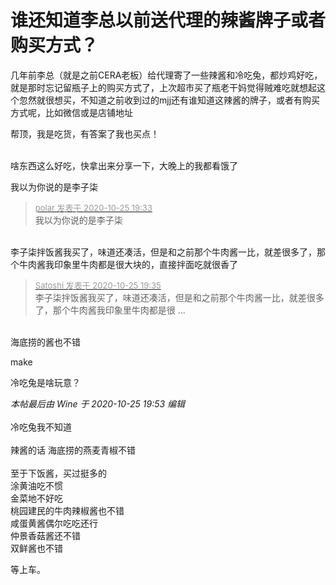 # 谁还知道李总以前送代理的辣酱牌子或者购买方式？


几年前李总（就是之前CERA老板）给代理寄了一些辣酱和冷吃兔，都炒鸡好吃，就是那时忘记留瓶子上的购买方式了，上次超市买了瓶老干妈觉得贼难吃就想起这个忽然就很想买，不知道之前收到过的mjj还有谁知道这辣酱的牌子，或者有购买方式呢，比如微信或是店铺地址<img src="static/image/smiley/yct/019.gif" smilieid="49" border="0" alt="" /> 

帮顶，我是吃货，有答案了我也买点！<br />
<br />
<img src="static/image/smiley/default/lol.gif" smilieid="12" border="0" alt="" /><img src="static/image/smiley/default/lol.gif" smilieid="12" border="0" alt="" /><img src="static/image/smiley/default/lol.gif" smilieid="12" border="0" alt="" />

啥东西这么好吃，快拿出来分享一下，大晚上的我都看饿了<img src="static/image/smiley/default/lol.gif" smilieid="12" border="0" alt="" /><img id="aimg_w0vkc" onclick="zoom(this, this.src, 0, 0, 0)" class="zoom" src="https://cdn.jsdelivr.net/gh/hishis/forum-master/public/images/patch.gif" onmouseover="img_onmouseoverfunc(this)" onload="thumbImg(this)" border="0" alt="" />

我以为你说的是李子柒

<div class="quote"><blockquote><font size="2"><a href="https://www.hostloc.com/forum.php?mod=redirect&amp;goto=findpost&amp;pid=9350926&amp;ptid=758354" target="_blank"><font color="#999999">polar 发表于 2020-10-25 19:33</font></a></font><br />
我以为你说的是李子柒</blockquote></div><br />
李子柒拌饭酱我买了，味道还凑活，但是和之前那个牛肉酱一比，就差很多了，那个牛肉酱我印象里牛肉都是很大块的，直接拌面吃就很香了

<div class="quote"><blockquote><font size="2"><a href="https://www.hostloc.com/forum.php?mod=redirect&amp;goto=findpost&amp;pid=9350941&amp;ptid=758354" target="_blank"><font color="#999999">Satoshi 发表于 2020-10-25 19:35</font></a></font><br />
李子柒拌饭酱我买了，味道还凑活，但是和之前那个牛肉酱一比，就差很多了，那个牛肉酱我印象里牛肉都是很 ...</blockquote></div><br />
海底捞的酱也不错

make

冷吃兔是啥玩意？

<i class="pstatus"> 本帖最后由 Wine 于 2020-10-25 19:53 编辑 </i><br />
<br />
冷吃兔我不知道<br />
<br />
辣酱的话 海底捞的燕麦青椒不错<br />
<br />
至于下饭酱，买过挺多的<br />
涂黄油吃不惯<br />
金菜地不好吃<br />
桃园建民的牛肉辣椒酱也不错<br />
咸蛋黄酱偶尔吃吃还行<br />
仲景香菇酱还不错<br />
双鲜酱也不错<img id="aimg_br29U" onclick="zoom(this, this.src, 0, 0, 0)" class="zoom" src="https://cdn.jsdelivr.net/gh/hishis/forum-master/public/images/patch.gif" onmouseover="img_onmouseoverfunc(this)" onload="thumbImg(this)" border="0" alt="" />

等上车。
